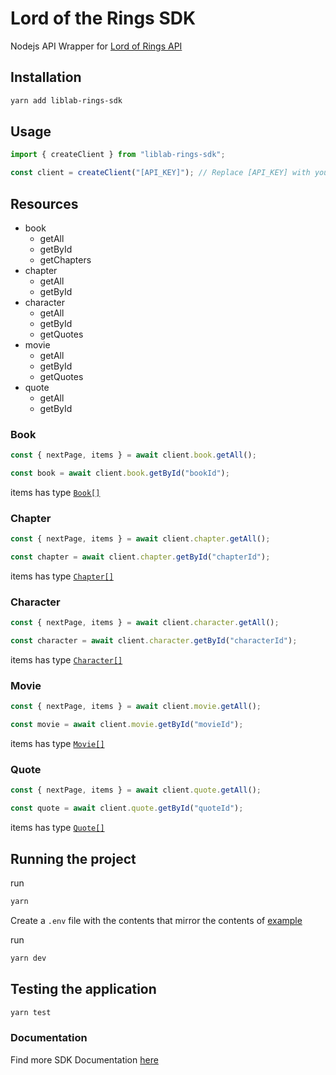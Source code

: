 # Lord of the Rings SDK

Nodejs API Wrapper for [Lord of Rings API](https://the-one-api.dev/documentation)

## Installation

```sh
yarn add liblab-rings-sdk
```

## Usage

```ts
import { createClient } from "liblab-rings-sdk";

const client = createClient("[API_KEY]"); // Replace [API_KEY] with your API KEY
```

## Resources

- book
  - getAll
  - getById
  - getChapters
- chapter
  - getAll
  - getById
- character
  - getAll
  - getById
  - getQuotes
- movie
  - getAll
  - getById
  - getQuotes
- quote
  - getAll
  - getById

### Book

```ts
const { nextPage, items } = await client.book.getAll();

const book = await client.book.getById("bookId");
```

items has type [`Book[]` ](./src/resources/book/configuration.ts#L47)

### Chapter

```ts
const { nextPage, items } = await client.chapter.getAll();

const chapter = await client.chapter.getById("chapterId");
```

items has type [`Chapter[]` ](./src/resources/chapter/configuration.ts#L44)

### Character

```ts
const { nextPage, items } = await client.character.getAll();

const character = await client.character.getById("characterId");
```

items has type [`Character[]` ](./src/resources/character/configuration.ts#L54)

### Movie

```ts
const { nextPage, items } = await client.movie.getAll();

const movie = await client.movie.getById("movieId");
```

items has type [`Movie[]` ](./src/resources/movie/configuration.ts#L50)

### Quote

```ts
const { nextPage, items } = await client.quote.getAll();

const quote = await client.quote.getById("quoteId");
```

items has type [`Quote[]` ](./src/resources/quote/configuration.ts#L43)

## Running the project

run

```sh
yarn
```

Create a `.env` file with the contents that mirror the contents of [example](./.env.example)

run

```sh
yarn dev
```

## Testing the application

```sh
yarn test
```

### Documentation

Find more SDK Documentation [here](./docs/modules.md)
